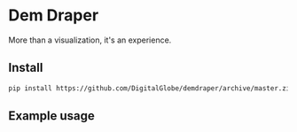 # Dem Draper

More than a visualization, it's an experience.  

## Install

```bash
pip install https://github.com/DigitalGlobe/demdraper/archive/master.zip && jupyter nbextension enable --py demdraper
```

## Example usage 

```python

```
